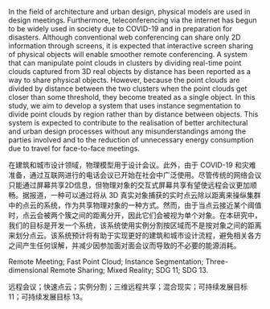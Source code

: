 In the field of architecture and urban design, physical models are used in design meetings. Furthermore, teleconferencing via the internet has begun to be widely used in society due to COVID-19 and in preparation for disasters. Although conventional web conferencing can share only 2D information through screens, it is expected that interactive screen sharing of physical objects will enable smoother remote conferencing. A system that can manipulate point clouds in clusters by dividing real-time point clouds captured from 3D real objects by distance has been reported as a way to share physical objects. However, because the point clouds are divided by distance between the two clusters when the point clouds get closer than some threshold, they become treated as a single object. In this study, we aim to develop a system that uses instance segmentation to divide point clouds by region rather than by distance between objects. This system is expected to contribute to the realisation of better architectural and urban design processes without any misunderstandings among the parties involved and to the reduction of unnecessary energy consumption due to travel for face-to-face meetings.

在建筑和城市设计领域，物理模型用于设计会议。此外，由于 COVID-19 和灾难准备，通过互联网进行的电话会议已开始在社会中广泛使用。尽管传统的网络会议只能通过屏幕共享2D信息，但物理对象的交互式屏幕共享有望使远程会议更加顺畅。据报道，一种可以通过将从 3D 真实对象捕获的实时点云除以距离来操纵集群中的点云的系统，作为共享物理对象的一种方式。然而，由于当点云接近某个阈值时，点云会被两个簇之间的距离分开，因此它们会被视为单个对象。在本研究中，我们的目标是开发一个系统，该系统使用实例分割按区域而不是按对象之间的距离来划分点云。该系统预计将有助于实现更好的建筑和城市设计流程，避免相关各方之间产生任何误解，并减少因参加面对面会议而导致的不必要的能源消耗。

Remote Meeting; Fast Point Cloud; Instance Segmentation; Three-dimensional Remote Sharing; Mixed Reality; SDG 11; SDG 13.

远程会议；快速点云；实例分割；三维远程共享；混合现实；可持续发展目标 11；可持续发展目标 13。